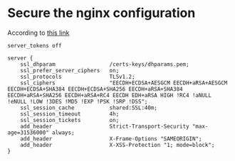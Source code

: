 # Secure the nginx configuration

According to [this link](https://geekflare.com/nginx-webserver-security-hardening-guide/)

```nginx
server_tokens off

server {
    ssl_dhparam                 /certs-keys/dhparams.pem;
    ssl_prefer_server_ciphers   on;
    ssl_protocols               TLSv1.2;
    ssl_ciphers                 "EECDH+ECDSA+AESGCM EECDH+aRSA+AESGCM EECDH+ECDSA+SHA384 EECDH+ECDSA+SHA256 EECDH+aRSA+SHA384 EECDH+aRSA+SHA256 EECDH+aRSA+RC4 EECDH EDH+aRSA HIGH !RC4 !aNULL !eNULL !LOW !3DES !MD5 !EXP !PSK !SRP !DSS";
    ssl_session_cache           shared:SSL:40m;
    ssl_session_timeout         4h;
    ssl_session_tickets         on;
    add_header                  Strict-Transport-Security "max-age=31536000" always;
    add_header                  X-Frame-Options "SAMEORIGIN";
    add_header                  X-XSS-Protection "1; mode=block";
}
```
